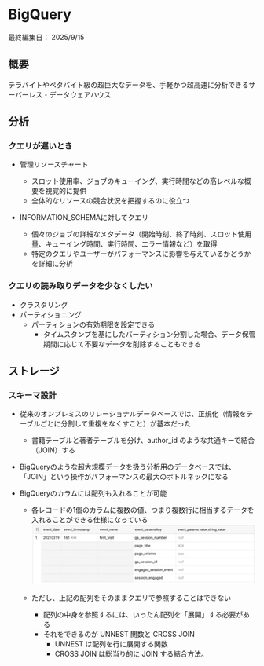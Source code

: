 # BigQuery

最終編集日： 2025/9/15

## 概要

テラバイトやペタバイト級の超巨大なデータを、手軽かつ超高速に分析できるサーバーレス・データウェアハウス

## 分析

### クエリが遅いとき

* 管理リソースチャート
  * スロット使用率、ジョブのキューイング、実行時間などの高レベルな概要を視覚的に提供
  * 全体的なリソースの競合状況を把握するのに役立つ

* INFORMATION_SCHEMAに対してクエリ
  * 個々のジョブの詳細なメタデータ（開始時刻、終了時刻、スロット使用量、キューイング時間、実行時間、エラー情報など）を取得
  * 特定のクエリやユーザーがパフォーマンスに影響を与えているかどうかを詳細に分析

### クエリの読み取りデータを少なくしたい

* クラスタリング
* パーティショニング
  * パーティションの有効期限を設定できる
    * タイムスタンプを基にしたパーティション分割した場合、データ保管期間に応じて不要なデータを削除することもできる

## ストレージ

### スキーマ設計

* 従来のオンプレミスのリレーショナルデータベースでは、正規化（情報をテーブルごとに分割して重複をなくすこと）が基本だった
  * 書籍テーブルと著者テーブルを分け、author_id のような共通キーで結合（JOIN）する
* BigQueryのような超大規模データを扱う分析用のデータベースでは、「JOIN」という操作がパフォーマンスの最大のボトルネックになる

* BigQueryのカラムには配列も入れることが可能
  * 各レコードの1個のカラムに複数の値、つまり複数行に相当するデータを入れることができる仕様になっている
    ![alt text](image-3.png)

  * ただし、上記の配列をそのままクエリで参照することはできない
    * 配列の中身を参照するには、いったん配列を「展開」する必要がある
    * それをできるのが UNNEST 関数と CROSS JOIN
      * UNNEST は配列を行に展開する関数
      * CROSS JOIN は総当り的に JOIN する結合方法。